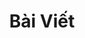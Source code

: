 ---
title: "Bài Viết"
featured_image: "https://cdn4.vieclam24h.vn/Viet_blog_kiem_tien_02_27a4b3788e.jpeg"
---